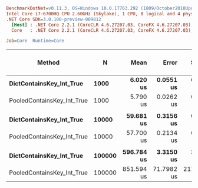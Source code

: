 ``` ini

BenchmarkDotNet=v0.11.3, OS=Windows 10.0.17763.292 (1809/October2018Update/Redstone5)
Intel Core i7-6700HQ CPU 2.60GHz (Skylake), 1 CPU, 8 logical and 4 physical cores
.NET Core SDK=3.0.100-preview-009812
  [Host] : .NET Core 2.2.1 (CoreCLR 4.6.27207.03, CoreFX 4.6.27207.03), 64bit RyuJIT
  Core   : .NET Core 2.2.1 (CoreCLR 4.6.27207.03, CoreFX 4.6.27207.03), 64bit RyuJIT

Job=Core  Runtime=Core  

```
|                     Method |      N |       Mean |      Error |      StdDev |     Median | Ratio | RatioSD | Gen 0/1k Op | Gen 1/1k Op | Gen 2/1k Op | Allocated Memory/Op |
|--------------------------- |------- |-----------:|-----------:|------------:|-----------:|------:|--------:|------------:|------------:|------------:|--------------------:|
|   **DictContainsKey_Int_True** |   **1000** |   **6.020 us** |  **0.0551 us** |   **0.0460 us** |   **6.012 us** |  **1.00** |    **0.00** |           **-** |           **-** |           **-** |                   **-** |
| PooledContainsKey_Int_True |   1000 |   5.790 us |  0.0262 us |   0.0245 us |   5.797 us |  0.96 |    0.01 |           - |           - |           - |                   - |
|                            |        |            |            |             |            |       |         |             |             |             |                     |
|   **DictContainsKey_Int_True** |  **10000** |  **59.681 us** |  **0.3156 us** |   **0.2798 us** |  **59.697 us** |  **1.00** |    **0.00** |           **-** |           **-** |           **-** |                   **-** |
| PooledContainsKey_Int_True |  10000 |  57.700 us |  0.2134 us |   0.1782 us |  57.696 us |  0.97 |    0.01 |           - |           - |           - |                   - |
|                            |        |            |            |             |            |       |         |             |             |             |                     |
|   **DictContainsKey_Int_True** | **100000** | **596.784 us** |  **3.3150 us** |   **3.1009 us** | **596.970 us** |  **1.00** |    **0.00** |           **-** |           **-** |           **-** |                   **-** |
| PooledContainsKey_Int_True | 100000 | 851.594 us | 71.7982 us | 211.6987 us | 787.938 us |  1.18 |    0.08 |           - |           - |           - |                   - |
